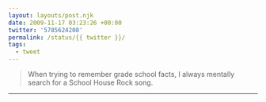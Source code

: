 ```yaml
---
layout: layouts/post.njk
date: 2009-11-17 03:23:26 +00:00
twitter: '5785624208'
permalink: /status/{{ twitter }}/
tags: 
  - tweet
---
```


> When trying to remember grade school facts, I always mentally search for a School House Rock song.

---
